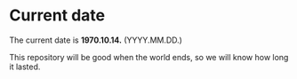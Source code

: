 # Current date

The current date is **1970.10.14.** (YYYY.MM.DD.)

This repository will be good when the world ends, so we will know how long it lasted.